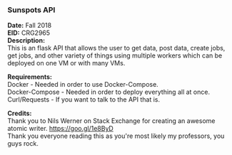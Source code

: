 ### Sunspots API
**Date:** Fall 2018  
**EID:** CRG2965  
**Description:**  
This is an flask API that allows the user to get data, post data, create jobs, get jobs, and other variety of things using multiple workers which can be deployed on one VM or with many VMs.  

**Requirements:**  
Docker - Needed in order to use Docker-Compose.  
Docker-Compose - Needed in order to deploy everything all at once.  
Curl/Requests - If you want to talk to the API that is.

**Credits:**  
Thank you to Nils Werner on Stack Exchange for creating an awesome atomic writer. https://goo.gl/1e8ByD  
Thank you everyone reading this as you're most likely my professors, you guys rock. 
